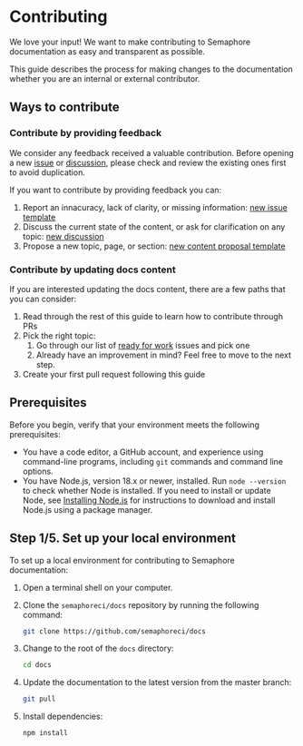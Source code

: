 # Contributing

We love your input! We want to make contributing to Semaphore documentation as easy and transparent as possible.

This guide describes the process for making changes to the documentation whether 
you are an internal or external contributor.

## Ways to contribute

### Contribute by providing feedback

We consider any feedback received a valuable contribution. Before opening a new [issue](./) or [discussion](./), 
please check and review the existing ones first to avoid duplication. 

If you want to contribute by providing feedback you can:

1. Report an innacuracy, lack of clarity, or missing information: [new issue template](./)
2. Discuss the current state of the content, or ask for clarification on any topic: [new discussion](./)
3. Propose a new topic, page, or section: [new content proposal template](./)

### Contribute by updating docs content

If you are interested updating the docs content, there are a few paths that you can consider:

1. Read through the rest of this guide to learn how to contribute through PRs
2. Pick the right topic:
   1. Go through our list of [ready for work](./) issues and pick one
   2. Already have an improvement in mind? Feel free to move to the next step.
3. Create your first pull request following this guide

## Prerequisites

Before you begin, verify that your environment meets the following prerequisites:

- You have a code editor, a GitHub account, and experience using command-line 
  programs, including `git` commands and command line options.
- You have Node.js, version 18.x or newer, installed. 
   Run `node --version` to check whether Node is installed.
   If you need to install or update Node, see 
   [Installing Node.js](https://nodejs.org/en/download/package-manager) 
   for instructions to download and install Node.js using a package manager.

## Step 1/5. Set up your local environment

To set up a local environment for contributing to Semaphore documentation:

1. Open a terminal shell on your computer.

2. Clone the `semaphoreci/docs` repository by running the following command:

   ```bash
   git clone https://github.com/semaphoreci/docs 
   ```

3. Change to the root of the `docs` directory:
   
   ```bash
   cd docs
   ```

4. Update the documentation to the latest version from the master branch:
   
   ```bash
   git pull
   ```

5. Install dependencies:
   
   ```bash
   npm install
   ```
